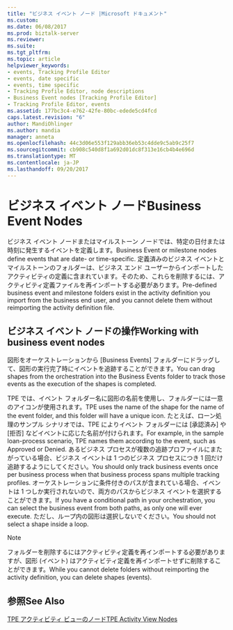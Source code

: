 ```yaml
---
title: "ビジネス イベント ノード |Microsoft ドキュメント"
ms.custom: 
ms.date: 06/08/2017
ms.prod: biztalk-server
ms.reviewer: 
ms.suite: 
ms.tgt_pltfrm: 
ms.topic: article
helpviewer_keywords:
- events, Tracking Profile Editor
- events, date specific
- events, time specific
- Tracking Profile Editor, node descriptions
- Business Event nodes [Tracking Profile Editor]
- Tracking Profile Editor, events
ms.assetid: 177bc3c4-e762-42fe-80bc-edede5cd4fcd
caps.latest.revision: "6"
author: MandiOhlinger
ms.author: mandia
manager: anneta
ms.openlocfilehash: 44c3d06e553f129abb36eb53c4dde9c5ab9c25f7
ms.sourcegitcommit: cb908c540d8f1a692d01dc8f313e16cb4b4e696d
ms.translationtype: MT
ms.contentlocale: ja-JP
ms.lasthandoff: 09/20/2017
---
```

# <a name="business-event-nodes"></a><span data-ttu-id="9306a-102">ビジネス イベント ノード</span><span class="sxs-lookup"><span data-stu-id="9306a-102">Business Event Nodes</span></span>
<span data-ttu-id="9306a-103">ビジネス イベント ノードまたはマイルストーン ノードでは、特定の日付または時刻に発生するイベントを定義します。</span><span class="sxs-lookup"><span data-stu-id="9306a-103">Business Event or milestone nodes define events that are date- or time-specific.</span></span> <span data-ttu-id="9306a-104">定義済みのビジネス イベントとマイルストーンのフォルダーは、ビジネス エンド ユーザーからインポートしたアクティビティの定義に含まれています。そのため、これらを削除するには、アクティビティ定義ファイルを再インポートする必要があります。</span><span class="sxs-lookup"><span data-stu-id="9306a-104">Pre-defined business event and milestone folders exist in the activity definition you import from the business end user, and you cannot delete them without reimporting the activity definition file.</span></span>  
  
## <a name="working-with-business-event-nodes"></a><span data-ttu-id="9306a-105">ビジネス イベント ノードの操作</span><span class="sxs-lookup"><span data-stu-id="9306a-105">Working with business event nodes</span></span>  
 <span data-ttu-id="9306a-106">図形をオーケストレーションから [Business Events] フォルダーにドラッグして、図形の実行完了時にイベントを追跡することができます。</span><span class="sxs-lookup"><span data-stu-id="9306a-106">You can drag shapes from the orchestration into the Business Events folder to track those events as the execution of the shapes is completed.</span></span>  
  
 <span data-ttu-id="9306a-107">TPE では、イベント フォルダー名に図形の名前を使用し、フォルダーには一意のアイコンが使用されます。</span><span class="sxs-lookup"><span data-stu-id="9306a-107">TPE uses the name of the shape for the name of the event folder, and this folder will have a unique icon.</span></span> <span data-ttu-id="9306a-108">たとえば、ローン処理のサンプル シナリオでは、TPE によりイベント フォルダーには [承認済み] や [拒否] などイベントに応じた名前が付けられます。</span><span class="sxs-lookup"><span data-stu-id="9306a-108">For example, in the sample loan-process scenario, TPE names them according to the event, such as Approved or Denied.</span></span> <span data-ttu-id="9306a-109">あるビジネス プロセスが複数の追跡プロファイルにまたがっている場合、ビジネス イベントは 1 つのビジネス プロセスにつき 1 回だけ追跡するようにしてください。</span><span class="sxs-lookup"><span data-stu-id="9306a-109">You should only track business events once per business process when that business process spans multiple tracking profiles.</span></span> <span data-ttu-id="9306a-110">オーケストレーションに条件付きのパスが含まれている場合、イベントは 1 つしか実行されないので、両方のパスからビジネス イベントを選択することができます。</span><span class="sxs-lookup"><span data-stu-id="9306a-110">If you have a conditional path in your orchestration, you can select the business event from both paths, as only one will ever execute.</span></span> <span data-ttu-id="9306a-111">ただし、ループ内の図形は選択しないでください。</span><span class="sxs-lookup"><span data-stu-id="9306a-111">You should not select a shape inside a loop.</span></span>  
  
> [!NOTE]
>  <span data-ttu-id="9306a-112">フォルダーを削除するにはアクティビティ定義を再インポートする必要がありますが、図形 (イベント) はアクティビティ定義を再インポートせずに削除することができます。</span><span class="sxs-lookup"><span data-stu-id="9306a-112">While you cannot delete folders without reimporting the activity definition, you can delete shapes (events).</span></span>  
  
## <a name="see-also"></a><span data-ttu-id="9306a-113">参照</span><span class="sxs-lookup"><span data-stu-id="9306a-113">See Also</span></span>  
 [<span data-ttu-id="9306a-114">TPE アクティビティ ビューのノード</span><span class="sxs-lookup"><span data-stu-id="9306a-114">TPE Activity View Nodes</span></span>](../core/tpe-activity-view-nodes.md)